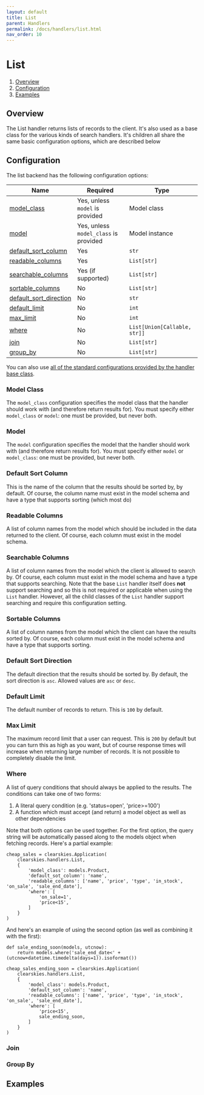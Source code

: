 ```yaml
---
layout: default
title: List
parent: Handlers
permalink: /docs/handlers/list.html
nav_order: 10
---
```


# List

 1. [Overview](#overview)
 2. [Configuration](#configuration)
 3. [Examples](#examples)

## Overview

The List handler returns lists of records to the client.  It's also used as a base class for the various kinds of search handlers.  It's children all share the same basic configuration options, which are described below

## Configuration

The list backend has the following configuration options:

| Name | Required | Type          |
|------|----------|---------------|
| [model_class](#model-class) | Yes, unless `model` is provided | Model class |
| [model](#model) | Yes, unless `model_class` is provided | Model instance |
| [default_sort_column](#default-sort-column) | Yes | `str` |
| [readable_columns](#readable-columns) | Yes | `List[str]` |
| [searchable_columns](#searchable-columns) | Yes (if supported) | `List[str]` |
| [sortable_columns](#sortable-columns) | No | `List[str]` |
| [default_sort_direction](#default-sort-column) | No | `str` |
| [default_limit](#default-limit) | No | `int` |
| [max_limit](#max-limit) | No | `int` |
| [where](#where) | No | `List[Union[Callable, str]]` |
| [join](#join) | No | `List[str]` |
| [group_by](#group-by) | No | `List[str]` |

You can also use [all of the standard configurations provided by the handler base class](standard-configs).

### Model Class

The `model_class` configuration specifies the model class that the handler should work with (and therefore return results for).  You must specify either `model_class` or `model`: one must be provided, but never both.

### Model

The `model` configuration specifies the model that the handler should work with (and therefore return results for).  You must specify either `model` or `model_class`: one must be provided, but never both.

### Default Sort Column

This is the name of the column that the results should be sorted by, by default.  Of course, the column name must exist in the model schema and have a type that supports sorting (which most do)

### Readable Columns

A list of column names from the model which should be included in the data returned to the client.  Of course, each column must exist in the model schema.

### Searchable Columns

A list of column names from the model which the client is allowed to search by.  Of course, each column must exist in the model schema and have a type that supports searching.  Note that the base `List` handler itself does **not** support searching and so this is not required or applicable when using the `List` handler.  However, all the child classes of the `List` handler support searching and require this configuration setting.

### Sortable Columns

A list of column names from the model which the client can have the results sorted by.  Of course, each column must exist in the model schema and have a type that supports sorting.

### Default Sort Direction

The default direction that the results should be sorted by.  By default, the sort direction is `asc`.  Allowed values are `asc` or `desc`.

### Default Limit

The default number of records to return.  This is `100` by default.

### Max Limit

The maximum record limit that a user can request.  This is `200` by default but you can turn this as high as you want, but of course response times will increase when returning large number of records.  It is not possible to completely disable the limit.

### Where

A list of query conditions that should always be applied to the results.  The conditions can take one of two forms:

 1. A literal query condition (e.g. 'status=open', 'price>=100')
 2. A function which must accept (and return) a model object as well as other dependencies

Note that both options can be used together.  For the first option, the query string will be automatically passed along to the models object when fetching records.  Here's a partial example:

```
cheap_sales = clearskies.Application(
    clearskies.handlers.List,
    {
        'model_class': models.Product,
        'default_sot_column': 'name',
        'readable_columns': ['name', 'price', 'type', 'in_stock', 'on_sale', 'sale_end_date'],
        'where': [
            'on_sale=1',
            'price<15',
        ]
    }
)
```

And here's an example of using the second option (as well as combining it with the first):

```
def sale_ending_soon(models, utcnow):
    return models.where('sale_end_date<' + (utcnow+datetime.timedelta(days=1)).isoformat())

cheap_sales_ending_soon = clearskies.Application(
    clearskies.handlers.List,
    {
        'model_class': models.Product,
        'default_sot_column': 'name',
        'readable_columns': ['name', 'price', 'type', 'in_stock', 'on_sale', 'sale_end_date'],
        'where': [
            'price<15',
            sale_ending_soon,
        ]
    }
)
```

### Join

### Group By

## Examples
